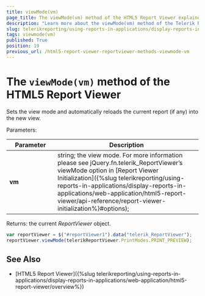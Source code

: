 ```yaml
---
title: viewMode(vm)
page_title: The viewMode(vm) method of the HTML5 Report Viewer explained
description: "Learn more about the viewMode(vm) method of the Telerik Reporting HTML5 Report Viewer and how to use it to customize the viewer's behavior."
slug: telerikreporting/using-reports-in-applications/display-reports-in-applications/web-application/html5-report-viewer/api-reference/reportviewer/methods/viewmode(vm)
tags: viewmode(vm)
published: True
position: 19
previous_url: /html5-report-viewer-reportviewer-methods-viewmode-vm
---
```


<style>
table th:first-of-type {
	width: 25%;
}
table th:nth-of-type(2) {
	width: 75%;
}
</style>

# The `viewMode(vm)` method of the HTML5 Report Viewer

Sets the view mode and automatically reloads the current report (if any) into the new view.

Parameters:

| Parameter | Description |
| ------ | ------ |
| __vm__ |string; the view mode. For more information please see jQuery.fn.telerik_ReportViewer’s viewMode option in [Report Viewer Initialization]({%slug telerikreporting/using-reports-in-applications/display-reports-in-applications/web-application/html5-report-viewer/api-reference/report-viewer-initialization%}#options);|

Returns: the current *ReportViewer* object.

````JavaScript
var reportViewer = $("#reportViewer1").data("telerik_ReportViewer");
reportViewer.viewMode(telerikReportViewer.PrintModes.PRINT_PREVIEW);
````


## See Also

* [HTML5 Report Viewer]({%slug telerikreporting/using-reports-in-applications/display-reports-in-applications/web-application/html5-report-viewer/overview%})
